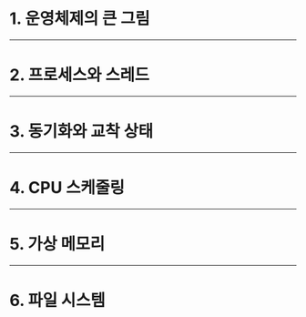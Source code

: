 # 1. 운영체제의 큰 그림


---
# 2. 프로세스와 스레드


---
# 3. 동기화와 교착 상태


---
# 4. CPU 스케줄링


---
# 5. 가상 메모리


---
# 6. 파일 시스템
